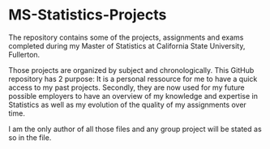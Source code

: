 # MS-Statistics-Projects
The repository contains some of the projects, assignments and exams completed during my Master of Statistics at 
California State University, Fullerton. 

Those projects are organized by subject and chronologically. This GitHub repository has 2 purpose: It is a personal ressource for me 
to have a quick access to my past projects. Secondly, they are now used for my future possible employers to have an overview of my knowledge
and expertise in Statistics as well as my evolution of the quality of my assignments over time. 

I am the only author of all those files and any group project will be stated as so in the file.
